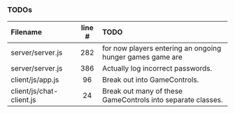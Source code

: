 ### TODOs
| Filename | line # | TODO
|:------|:------:|:------
| server/server.js | 282 | for now players entering an ongoing hunger games game are
| server/server.js | 386 | Actually log incorrect passwords.
| client/js/app.js | 96 | Break out into GameControls.
| client/js/chat-client.js | 24 | Break out many of these GameControls into separate classes.